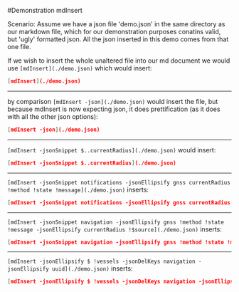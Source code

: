 #Demonstration mdInsert

Scenario:
Assume we have a json file 'demo.json' in the same directory as our markdown file, which for our demonstration purposes conatins valid, but 'ugly' formatted json. All the json inserted in this demo comes from that one file.

If we wish to insert the whole unaltered file into our md document we would use ``[mdInsert](./demo.json)`` which would insert:
```json
[mdInsert](./demo.json)
```
- - -
by comparison ``[mdInsert -json](./demo.json)`` would insert the file, but because mdInsert is now expecting json, it does prettification (as it does with all the other json options):
```json
[mdInsert -json](./demo.json)
```
- - -
``[mdInsert -jsonSnippet $..currentRadius](./demo.json)`` would insert:
```json
[mdInsert -jsonSnippet $..currentRadius](./demo.json)
```
- - -
``[mdInsert -jsonSnippet notifications -jsonEllipsify gnss currentRadius !method !state !message](./demo.json)`` inserts:
```json
[mdInsert -jsonSnippet notifications -jsonEllipsify gnss currentRadius !method !state !message](./demo.json)
```
- - -
``[mdInsert -jsonSnippet navigation -jsonEllipsify gnss !method !state !message -jsonEllipsify currentRadius !$source](./demo.json)`` inserts:
```json
[mdInsert -jsonSnippet navigation -jsonEllipsify gnss !method !state !message -jsonEllipsify currentRadius !$source](./demo.json)
```
- - -
``[mdInsert -jsonEllipsify $ !vessels -jsonDelKeys navigation -jsonEllipsify uuid](./demo.json)`` inserts:
```json
[mdInsert -jsonEllipsify $ !vessels -jsonDelKeys navigation -jsonEllipsify uuid](./demo.json)
```